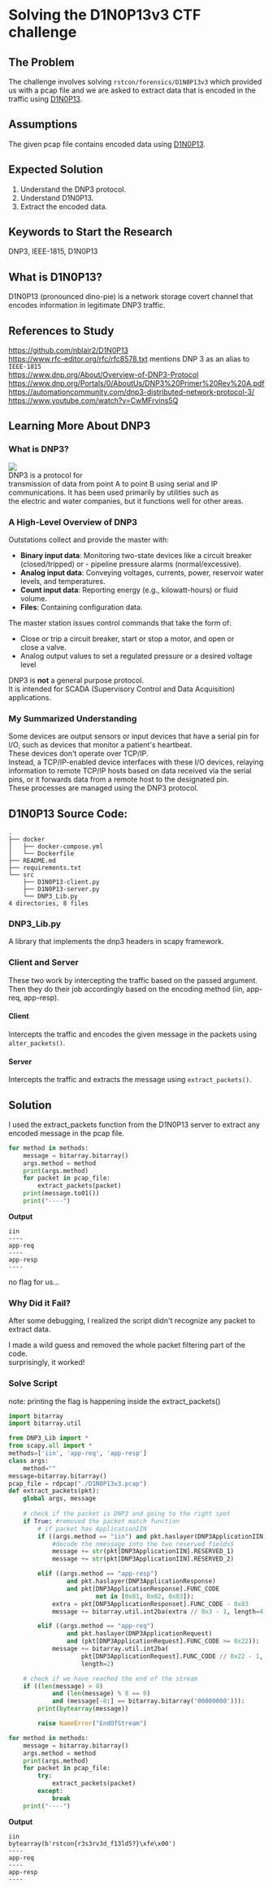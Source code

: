 # Solving the D1N0P13v3 CTF challenge
## The Problem   
  
The challenge involves solving `rstcon/forensics/D1N0P13v3` which provided us with a pcap file and we are asked to extract data that is encoded in the traffic using [D1N0P13](https://github.com/nblair2/D1N0P13).  
  
## Assumptions  
  
The given pcap file contains encoded data using [D1N0P13](https://github.com/nblair2/D1N0P13).  
  
## Expected Solution  
  
1. Understand the DNP3 protocol.    
2. Understand D1N0P13.  
3. Extract the encoded data.    
  
  
## Keywords to Start the Research  
  
DNP3, IEEE-1815, D1N0P13  
  
## What is D1N0P13?  
  
D1N0P13 (pronounced dino-pie) is a network storage covert channel that encodes information in legitimate DNP3 traffic.  
  
## References to Study  
  
https://github.com/nblair2/D1N0P13  
https://www.rfc-editor.org/rfc/rfc8578.txt mentions DNP 3 as an alias to `IEEE-1815`    
https://www.dnp.org/About/Overview-of-DNP3-Protocol    
https://www.dnp.org/Portals/0/AboutUs/DNP3%20Primer%20Rev%20A.pdf  
https://automationcommunity.com/dnp3-distributed-network-protocol-3/  
https://www.youtube.com/watch?v=CwMFrvins5Q  
  
## Learning More About DNP3  
  
### What is DNP3?    
  
![](https://upload.wikimedia.org/wikipedia/commons/thumb/c/ca/DNP-overview.png/600px-DNP-overview.png)    
DNP3 is a protocol for  
transmission of data from point A to point B using serial and IP   
communications. It has been used primarily by utilities such as  
the electric and water companies, but it functions well for other areas.  
  
### A High-Level Overview of DNP3  
  
Outstations collect and provide the master with:  
- **Binary input data**: Monitoring two-state devices like a circuit breaker (closed/tripped) or - pipeline pressure alarms (normal/excessive).  
- **Analog input data**: Conveying voltages, currents, power, reservoir water levels, and temperatures.  
- **Count input data**: Reporting energy (e.g., kilowatt-hours) or fluid volume.  
- **Files**: Containing configuration data.  
  
The master station issues control commands that take the form of:  
- Close or trip a circuit breaker, start or stop a motor, and open or   
		close a valve.  
- Analog output values to set a regulated pressure or a desired voltage   
		level  
  
DNP3 is **not** a general purpose protocol.  
It is intended for SCADA (Supervisory Control and Data Acquisition) applications.  
  
  
### My Summarized Understanding  
  
Some devices are output sensors or input devices that have a serial pin for I/O, such as devices that monitor a patient's heartbeat.    
These devices don't operate over TCP/IP.    
Instead, a TCP/IP-enabled device interfaces with these I/O devices, relaying information to remote TCP/IP hosts based on data received via the serial pins, or it forwards data from a remote host to the designated pin.    
These processes are managed using the DNP3 protocol.  
  
  
  
  
  
  
## D1N0P13 Source Code:  
  
```  
.
├── docker  
│   ├── docker-compose.yml  
│   └── Dockerfile  
├── README.md  
├── requirements.txt  
└── src  
    ├── D1N0P13-client.py  
    ├── D1N0P13-server.py  
    └── DNP3_Lib.py  
4 directories, 8 files  
```  
  
### DNP3_Lib.py  
  
A library that implements the dnp3 headers in scapy framework.  
  
### Client and Server  
  
These two work by intercepting the traffic based on the passed argument.  
Then they do their job accordingly based on the encoding method (iin, app-req, app-resp).  
  
#### Client  
  
Intercepts the traffic and encodes the given message in the packets using `alter_packets()`.   
  
#### Server  
  
Intercepts the traffic and extracts the message using `extract_packets()`.  
  
## Solution  
  
I used the extract_packets function from the D1N0P13 server to extract any encoded message in the pcap file.  
```python  
for method in methods:  
	message = bitarray.bitarray()  
	args.method = method  
	print(args.method)  
	for packet in pcap_file:  
		extract_packets(packet)  
	print(message.to01())  
	print("----")  
```  
**Output**
```  
iin      
----    
app-req    
----    
app-resp    
----    
```  
no flag for us...  
  
### Why Did it Fail?  
  
After some debugging, I realized the script didn't recognize any packet to extract data.    
  
I made a wild guess and removed the whole packet filtering part of the code.  
surprisingly, it worked!  
  
### Solve Script  
  
note: printing the flag is happening inside the extract_packets()  
```python
import bitarray
import bitarray.util

from DNP3_Lib import *
from scapy.all import *
methods=['iin', 'app-req', 'app-resp']
class args:
    method=""
message=bitarray.bitarray()
pcap_file = rdpcap("./D1N0P13v3.pcap")
def extract_packets(pkt):
	global args, message
	
	# check if the packet is DNP3 and going to the right spot
	if True: #removed the packet match function
		# if packet has ApplicationIIN
		if ((args.method == "iin") and pkt.haslayer(DNP3ApplicationIIN)):
			#decode the nmessage into the two reserved fieldsS
			message += str(pkt[DNP3ApplicationIIN].RESERVED_1)
			message += str(pkt[DNP3ApplicationIIN].RESERVED_2)

		elif ((args.method == "app-resp")
				and pkt.haslayer(DNP3ApplicationResponse)
				and pkt[DNP3ApplicationResponse].FUNC_CODE
						not in [0x81, 0x82, 0x83]):
			extra = pkt[DNP3ApplicationResponset].FUNC_CODE - 0x83
			message += bitarray.util.int2ba(extra // 0x3 - 1, length=4)

		elif ((args.method == "app-req")
				and pkt.haslayer(DNP3ApplicationRequest)
				and (pkt[DNP3ApplicationRequest].FUNC_CODE >= 0x22)):
			message += bitarray.util.int2ba(
					pkt[DNP3ApplicationRequest].FUNC_CODE // 0x22 - 1,
					length=2)

	# check if we have reached the end of the stream
	if ((len(message) > 0)
			and (len(message) % 8 == 0)
			and (message[-8:] == bitarray.bitarray('00000000'))):
		print(bytearray(message))

		raise NameError("EndOfStream")

for method in methods:
	message = bitarray.bitarray()
	args.method = method
	print(args.method)
	for packet in pcap_file:
		try:
			extract_packets(packet)
		except:
			break
	print("----")
```  
**Output**
```  
iin    
bytearray(b'rstcon{r3s3rv3d_f13ld5?}\xfe\x00')    
----    
app-req    
----    
app-resp    
----    
```  


